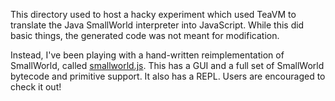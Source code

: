 This directory used to host a hacky experiment which used TeaVM to translate the
Java SmallWorld interpreter into JavaScript. While this did basic things, the
generated code was not meant for modification.

Instead, I've been playing with a hand-written reimplementation of SmallWorld,
called [smallworld.js](https://github.com/ericscharff/smallworld.js). This has
a GUI and a full set of SmallWorld bytecode and primitive support. It also has
a REPL. Users are encouraged to check it out!
